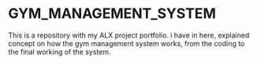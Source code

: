 # GYM_MANAGEMENT_SYSTEM
This is a repository with my ALX project portfolio.
i have in here, explained concept on how the gym management system works, from the coding to the final working of the system.
